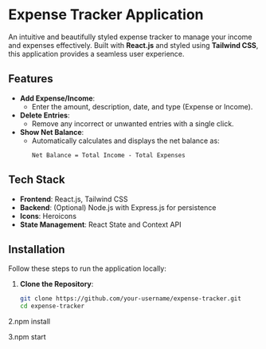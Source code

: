 # Expense Tracker Application

An intuitive and beautifully styled expense tracker to manage your income and expenses effectively. Built with **React.js** and styled using **Tailwind CSS**, this application provides a seamless user experience.

## Features

- **Add Expense/Income**: 
  - Enter the amount, description, date, and type (Expense or Income).
- **Delete Entries**: 
  - Remove any incorrect or unwanted entries with a single click.
- **Show Net Balance**: 
  - Automatically calculates and displays the net balance as:
    ```
    Net Balance = Total Income - Total Expenses
    ```

## Tech Stack

- **Frontend**: React.js, Tailwind CSS
- **Backend**: (Optional) Node.js with Express.js for persistence
- **Icons**: Heroicons
- **State Management**: React State and Context API

## Installation

Follow these steps to run the application locally:

1. **Clone the Repository**:
   ```bash
   git clone https://github.com/your-username/expense-tracker.git
   cd expense-tracker

2.npm install

3.npm start


